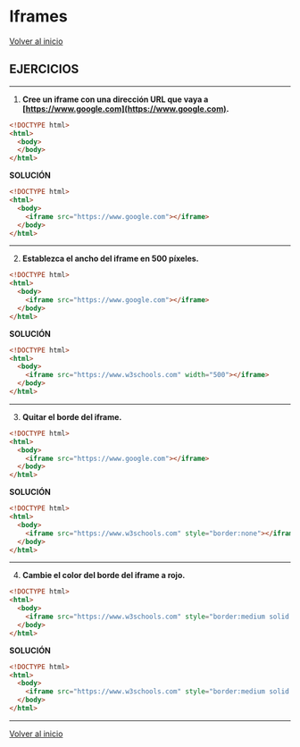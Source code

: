# Iframes

[Volver al inicio](#-Iframes)

## EJERCICIOS

---------------------------------------------------------------------------

1. **Cree un iframe con una dirección URL que vaya a [https://www.google.com](https://www.google.com).**

```html
<!DOCTYPE html>
<html>
  <body>
  </body>
</html>
```

**SOLUCIÓN**

```html
<!DOCTYPE html>
<html>
  <body>
    <iframe src="https://www.google.com"></iframe>
  </body>
</html>
```

---------------------------------------------------------------------------

2. **Establezca el ancho del iframe en 500 píxeles.**

```html
<!DOCTYPE html>
<html>
  <body>
    <iframe src="https://www.google.com"></iframe>
  </body>
</html>
```

**SOLUCIÓN**

```html
<!DOCTYPE html>
<html>
  <body>
    <iframe src="https://www.w3schools.com" width="500"></iframe>
  </body>
</html>
```

---------------------------------------------------------------------------

3. **Quitar el borde del iframe.**

```html
<!DOCTYPE html>
<html>
  <body>
    <iframe src="https://www.google.com"></iframe>
  </body>
</html>
```

**SOLUCIÓN**

```html
<!DOCTYPE html>
<html>
  <body>
    <iframe src="https://www.w3schools.com" style="border:none"></iframe>
  </body>
</html>
```

---------------------------------------------------------------------------

4. **Cambie el color del borde del iframe a rojo.**

```html
<!DOCTYPE html>
<html>
  <body>
    <iframe src="https://www.w3schools.com" style="border:medium solid black"></iframe>
  </body>
</html>
```

**SOLUCIÓN**

```html
<!DOCTYPE html>
<html>
  <body>
    <iframe src="https://www.w3schools.com" style="border:medium solid red"></iframe>
  </body>
</html>
```

---------------------------------------------------------------------------

[Volver al inicio](#-Iframes)